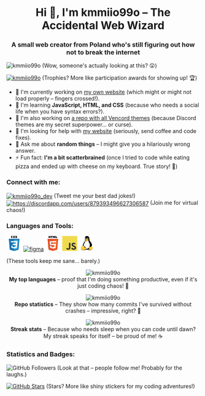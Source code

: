 # <h1 align="center">Hi 👋, I'm kmmiio99o – The Accidental Web Wizard</h1>

<h3 align="center">A small web creator from Poland who's still figuring out how not to break the internet</h3>

<p align="left"><img src="https://komarev.com/ghpvc/?username=kmmiio99o&label=Profile%20views&color=0e75b6&style=flat" alt="kmmiio99o" /> (Wow, someone's actually looking at this? 😲)</p>

<p align="left"><a href="https://github.com/ryo-ma/github-profile-trophy"><img src="https://github-profile-trophy.vercel.app/?username=kmmiio99o" alt="kmmiio99o" /></a> (Trophies? More like participation awards for showing up! 🏆)</p>

- 🔭 I'm currently working on <a href="https://kmmiio99o.github.io">my own website</a> (which might or might not load properly – fingers crossed!).
- 🌱 I'm learning **JavaScript, HTML, and CSS** (because who needs a social life when you have syntax errors?).
- 🔭 I'm also working on <a href="https://github.com/kmmiio99o/Themes">a repo with all Vencord themes</a> (because Discord themes are my secret superpower... or curse).
- 🤝 I'm looking for help with <a href="https://github.com/kmmiio99o/kmmiio99o.github.io">my website</a> (seriously, send coffee and code fixes).
- 💬 Ask me about **random things** – I might give you a hilariously wrong answer.
- ⚡ Fun fact: **I'm a bit scatterbrained** (once I tried to code while eating pizza and ended up with cheese on my keyboard. True story! 🍕)

<h3 align="left">Connect with me:</h3>
<p align="left">
<a href="https://twitter.com/kmmiio99o_dev" target="blank"><img align="center" src="https://raw.githubusercontent.com/rahuldkjain/github-profile-readme-generator/master/src/images/icons/Social/twitter.svg" alt="kmmiio99o_dev" height="30" width="40" /></a> (Tweet me your best dad jokes!)
<a href="https://discord.gg/https://discordapp.com/users/879393496627306587" target="blank"><img align="center" src="https://raw.githubusercontent.com/rahuldkjain/github-profile-readme-generator/master/src/images/icons/Social/discord.svg" alt="https://discordapp.com/users/879393496627306587" height="30" width="40" /></a> (Join me for virtual chaos!)
</p>

<h3 align="left">Languages and Tools:</h3>
<p align="left">
  <a href="https://www.w3schools.com/css/" target="_blank" rel="noreferrer"><img src="https://raw.githubusercontent.com/devicons/devicon/master/icons/css3/css3-original-wordmark.svg" alt="css3" width="40" height="40"/></a>
  <a href="https://www.figma.com/" target="_blank" rel="noreferrer"><img src="https://www.vectorlogo.zone/logos/figma/figma-icon.svg" alt="figma" width="40" height="40"/></a>
  <a href="https://www.w3.org/html/" target="_blank" rel="noreferrer"><img src="https://raw.githubusercontent.com/devicons/devicon/master/icons/html5/html5-original-wordmark.svg" alt="html5" width="40" height="40"/></a>
  <a href="https://developer.mozilla.org/en-US/docs/Web/JavaScript" target="_blank" rel="noreferrer"><img src="https://raw.githubusercontent.com/devicons/devicon/master/icons/javascript/javascript-original.svg" alt="javascript" width="40" height="40"/></a>
  <a href="https://www.linux.org/" target="_blank" rel="noreferrer"><img src="https://raw.githubusercontent.com/devicons/devicon/master/icons/linux/linux-original.svg" alt="linux" width="40" height="40"/></a>
</p> (These tools keep me sane... barely.)

<p align="center"><img src="https://github-readme-stats.vercel.app/api/top-langs?username=kmmiio99o&show_icons=true&locale=en&layout=compact&theme=radical" alt="kmmiio99o" />
<br><strong>My top languages</strong> – proof that I'm doing something productive, even if it's just coding chaos! 🚀</p>

<p align="center"><img src="https://github-readme-stats.vercel.app/api?username=kmmiio99o&show_icons=true&locale=en&theme=radical" alt="kmmiio99o" />
<br><strong>Repo statistics</strong> – They show how many commits I've survived without crashes – impressive, right? 💪</p>

<p align="center"><img src="https://github-readme-streak-stats.herokuapp.com/?user=kmmiio99o&theme=radical" alt="kmmiio99o" />
<br><strong>Streak stats</strong> – Because who needs sleep when you can code until dawn? My streak speaks for itself – be proud of me! ☕</p>

<h3 align="left">Statistics and Badges:</h3>
<p align="left"><img src="https://img.shields.io/github/followers/kmmiio99o?label=Followers&style=social" alt="GitHub Followers" /> (Look at that – people follow me! Probably for the laughs.)</p>
<p align="left"><a href="https://github.com/kmmiio99o"><img src="https://img.shields.io/github/stars/kmmiio99o?label=Stars" alt="GitHub Stars" /></a> (Stars? More like shiny stickers for my coding adventures!)
